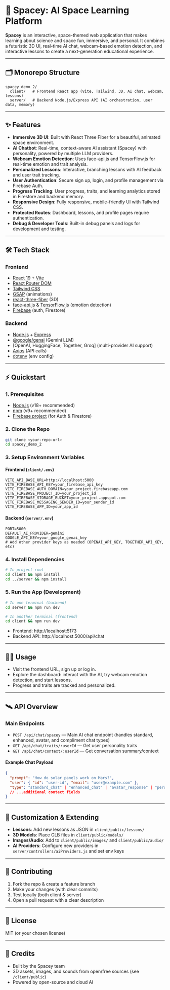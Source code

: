 # 🚀 Spacey: AI Space Learning Platform

**Spacey** is an interactive, space-themed web application that makes learning about science and space fun, immersive, and personal. It combines a futuristic 3D UI, real-time AI chat, webcam-based emotion detection, and interactive lessons to create a next-generation educational experience.

---

## 🗂️ Monorepo Structure

```
spacey_demo_2/
  client/   # Frontend React app (Vite, Tailwind, 3D, AI chat, webcam, lessons)
  server/   # Backend Node.js/Express API (AI orchestration, user data, memory)
```

---

## ✨ Features

- **Immersive 3D UI**: Built with React Three Fiber for a beautiful, animated space environment.
- **AI Chatbot**: Real-time, context-aware AI assistant (Spacey) with personality, powered by multiple LLM providers.
- **Webcam Emotion Detection**: Uses face-api.js and TensorFlow.js for real-time emotion and trait analysis.
- **Personalized Lessons**: Interactive, branching lessons with AI feedback and user trait tracking.
- **User Authentication**: Secure sign up, login, and profile management via Firebase Auth.
- **Progress Tracking**: User progress, traits, and learning analytics stored in Firestore and backend memory.
- **Responsive Design**: Fully responsive, mobile-friendly UI with Tailwind CSS.
- **Protected Routes**: Dashboard, lessons, and profile pages require authentication.
- **Debug & Developer Tools**: Built-in debug panels and logs for development and testing.

---

## 🛠️ Tech Stack

### Frontend
- [React 19](https://react.dev/) + [Vite](https://vitejs.dev/)
- [React Router DOM](https://reactrouter.com/)
- [Tailwind CSS](https://tailwindcss.com/)
- [GSAP](https://greensock.com/gsap/) (animations)
- [react-three-fiber](https://github.com/pmndrs/react-three-fiber) (3D)
- [face-api.js](https://github.com/justadudewhohacks/face-api.js) & [TensorFlow.js](https://www.tensorflow.org/js) (emotion detection)
- [Firebase](https://firebase.google.com/) (auth, Firestore)

### Backend
- [Node.js](https://nodejs.org/) + [Express](https://expressjs.com/)
- [@google/genai](https://www.npmjs.com/package/@google/genai) (Gemini LLM)
- [OpenAI, HuggingFace, Together, Groq] (multi-provider AI support)
- [Axios](https://axios-http.com/) (API calls)
- [dotenv](https://www.npmjs.com/package/dotenv) (env config)

---

## ⚡ Quickstart

### 1. Prerequisites
- [Node.js](https://nodejs.org/) (v18+ recommended)
- [npm](https://www.npmjs.com/) (v9+ recommended)
- [Firebase project](https://firebase.google.com/) (for Auth & Firestore)

### 2. Clone the Repo
```bash
git clone <your-repo-url>
cd spacey_demo_2
```

### 3. Setup Environment Variables

#### Frontend (`client/.env`)
```
VITE_API_BASE_URL=http://localhost:5000
VITE_FIREBASE_API_KEY=your_firebase_api_key
VITE_FIREBASE_AUTH_DOMAIN=your_project.firebaseapp.com
VITE_FIREBASE_PROJECT_ID=your_project_id
VITE_FIREBASE_STORAGE_BUCKET=your_project.appspot.com
VITE_FIREBASE_MESSAGING_SENDER_ID=your_sender_id
VITE_FIREBASE_APP_ID=your_app_id
```

#### Backend (`server/.env`)
```
PORT=5000
DEFAULT_AI_PROVIDER=gemini
GOOGLE_API_KEY=your_google_genai_key
# Add other provider keys as needed (OPENAI_API_KEY, TOGETHER_API_KEY, etc)
```

### 4. Install Dependencies
```bash
# In project root
cd client && npm install
cd ../server && npm install
```

### 5. Run the App (Development)
```bash
# In one terminal (backend)
cd server && npm run dev

# In another terminal (frontend)
cd client && npm run dev
```
- Frontend: http://localhost:5173
- Backend API: http://localhost:5000/api/chat

---

## 🧑‍🚀 Usage
- Visit the frontend URL, sign up or log in.
- Explore the dashboard: interact with the AI, try webcam emotion detection, and start lessons.
- Progress and traits are tracked and personalized.

---

## 🛰️ API Overview

### Main Endpoints
- `POST /api/chat/spacey` — Main AI chat endpoint (handles standard, enhanced, avatar, and compliment chat types)
- `GET /api/chat/traits/:userId` — Get user personality traits
- `GET /api/chat/context/:userId` — Get conversation summary/context

#### Example Chat Payload
```json
{
  "prompt": "How do solar panels work on Mars?",
  "user": { "id": "user-id", "email": "user@example.com" },
  "type": "standard_chat" | "enhanced_chat" | "avatar_response" | "personalized_compliment",
  // ...additional context fields
}
```

---

## 🧩 Customization & Extending
- **Lessons**: Add new lessons as JSON in `client/public/lessons/`
- **3D Models**: Place GLB files in `client/public/models/`
- **Images/Audio**: Add to `client/public/images/` and `client/public/audio/`
- **AI Providers**: Configure new providers in `server/controllers/aiProviders.js` and set env keys

---

## 🤝 Contributing
1. Fork the repo & create a feature branch
2. Make your changes (with clear commits)
3. Test locally (both client & server)
4. Open a pull request with a clear description

---

## 📄 License
MIT (or your chosen license)

---

## 🙏 Credits
- Built by the Spacey team
- 3D assets, images, and sounds from open/free sources (see `/client/public`)
- Powered by open-source and cloud AI

